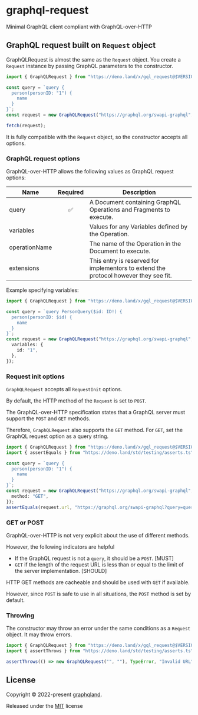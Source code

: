 # graphql-request

Minimal GraphQL client compliant with GraphQL-over-HTTP

## GraphQL request built on `Request` object

GraphQLRequest is almost the same as the `Request` object. You create a
`Request` instance by passing GraphQL parameters to the constructor.

```ts
import { GraphQLRequest } from "https://deno.land/x/gql_request@$VERSION/mod.ts";

const query = `query {
  person(personID: "1") {
    name
  }
}`;
const request = new GraphQLRequest("https://graphql.org/swapi-graphql", query);

fetch(request);
```

It is fully compatible with the `Request` object, so the constructor accepts all
options.

### GraphQL request options

GraphQL-over-HTTP allows the following values as GraphQL request options:

| Name          |      Required      | Description                                                                          |
| ------------- | :----------------: | ------------------------------------------------------------------------------------ |
| query         | :white_check_mark: | A Document containing GraphQL Operations and Fragments to execute.                   |
| variables     |                    | Values for any Variables defined by the Operation.                                   |
| operationName |                    | The name of the Operation in the Document to execute.                                |
| extensions    |                    | This entry is reserved for implementors to extend the protocol however they see fit. |

Example specifying variables:

```ts
import { GraphQLRequest } from "https://deno.land/x/gql_request@$VERSION/mod.ts";

const query = `query PersonQuery($id: ID!) {
  person(personID: $id) {
    name
  }
}`;
const request = new GraphQLRequest("https://graphql.org/swapi-graphql", query, {
  variables: {
    id: "1",
  },
});
```

### Request init options

`GraphQLRequest` accepts all `RequestInit` options.

By default, the HTTP method of the `Request` is set to `POST`.

The GraphQL-over-HTTP specification states that a GraphQL server must support
the `POST` and `GET` methods.

Therefore, `GraphQLRequest` also supports the `GET` method. For `GET`, set the
GraphQL request option as a query string.

```ts
import { GraphQLRequest } from "https://deno.land/x/gql_request@$VERSION/mod.ts";
import { assertEquals } from "https://deno.land/std/testing/asserts.ts";

const query = `query {
  person(personID: "1") {
    name
  }
}`;
const request = new GraphQLRequest("https://graphql.org/swapi-graphql", query, {
  method: "GET",
});
assertEquals(request.url, "https://graphql.org/swapi-graphql?query=query...");
```

### GET or POST

GraphQL-over-HTTP is not very explicit about the use of different methods.

However, the following indicators are helpful

- If the GraphQL request is not a `query`, it should be a `POST`. [MUST]
- `GET` if the length of the request URL is less than or equal to the limit of
  the server implementation. [SHOULD]

HTTP GET methods are cacheable and should be used with `GET` if available.

However, since `POST` is safe to use in all situations, the `POST` method is set
by default.

### Throwing

The constructor may throw an error under the same conditions as a `Request`
object. It may throw errors.

```ts
import { GraphQLRequest } from "https://deno.land/x/gql_request@$VERSION/mod.ts";
import { assertThrows } from "https://deno.land/std/testing/asserts.ts";

assertThrows(() => new GraphQLRequest("", ""), TypeError, "Invalid URL");
```

## License

Copyright © 2022-present [graphqland](https://github.com/graphqland).

Released under the [MIT](./LICENSE) license
